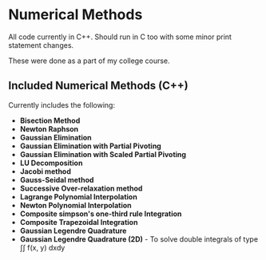 # Numerical Methods

All code currently in C++. Should run in C too with some minor print statement changes.

These were done as a part of my college course.
 

## Included Numerical Methods (C++)

Currently includes the following:

- **Bisection Method**
- **Newton Raphson**
- **Gaussian Elimination**
- **Gaussian Elimination with Partial Pivoting**
- **Gaussian Elimination with Scaled Partial Pivoting**
- **LU Decomposition**
- **Jacobi method**
- **Gauss-Seidal method**
- **Successive Over-relaxation method**
- **Lagrange Polynomial Interpolation**
- **Newton Polynomial Interpolation**
- **Composite simpson's one-third rule Integration**
- **Composite Trapezoidal Integration**
- **Gaussian Legendre Quadrature**
- **Gaussian Legendre Quadrature (2D)** - To solve double integrals of type ∫∫ f(x, y) dxdy